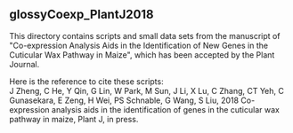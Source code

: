 ## glossyCoexp_PlantJ2018
This directory contains scripts and small data sets from the manuscript of "Co-expression Analysis Aids in the Identification of New Genes in the Cuticular Wax Pathway in Maize", which has been accepted by the Plant Journal.

Here is the reference to cite these scripts:  
J Zheng, C He, Y Qin, G Lin, W Park, M Sun, J Li, X Lu, C Zhang, CT Yeh, C Gunasekara, E Zeng, H Wei, PS Schnable, G Wang, S Liu, 2018 Co-expression analysis aids in the identification of genes in the cuticular wax pathway in maize, Plant J, in press.

